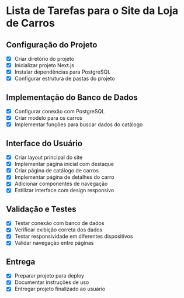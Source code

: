 # Lista de Tarefas para o Site da Loja de Carros

## Configuração do Projeto
- [x] Criar diretório do projeto
- [x] Inicializar projeto Next.js
- [x] Instalar dependências para PostgreSQL
- [x] Configurar estrutura de pastas do projeto

## Implementação do Banco de Dados
- [x] Configurar conexão com PostgreSQL
- [x] Criar modelo para os carros
- [x] Implementar funções para buscar dados do catálogo

## Interface do Usuário
- [x] Criar layout principal do site
- [x] Implementar página inicial com destaque
- [x] Criar página de catálogo de carros
- [x] Implementar página de detalhes do carro
- [x] Adicionar componentes de navegação
- [x] Estilizar interface com design responsivo

## Validação e Testes
- [x] Testar conexão com banco de dados
- [x] Verificar exibição correta dos dados
- [x] Testar responsividade em diferentes dispositivos
- [x] Validar navegação entre páginas

## Entrega
- [x] Preparar projeto para deploy
- [x] Documentar instruções de uso
- [x] Entregar projeto finalizado ao usuário
